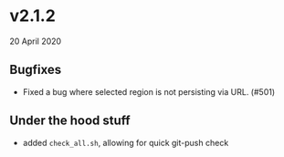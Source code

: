 # v2.1.2

20 April 2020

## Bugfixes

- Fixed a bug where selected region is not persisting via URL. (#501)

## Under the hood stuff

- added `check_all.sh`, allowing for quick git-push check